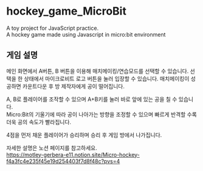 # hockey_game_MicroBit
A toy project for JavaScript practice.  
A hockey game made using Javascript in micro:bit environment


## 게임 설명

메인 화면에서 A버튼, B 버튼을 이용해 매치메이킹/연습모드를 선택할 수 있습니다.
선택을 한 상태에서 마이크로비트 로고 버튼을 눌러 입장할 수 있습니다.
매치메이킹이 성공하면 카운트다운 후 방 제작자에게 공이 떨어집니다.

A, B로 플레이어를 조작할 수 있으며 A+B키를 눌러 바로 앞에 있는 공을 칠 수 있습니다.  
Micro:Bit의 기울기에 따라 공이 나아가는 방향을 조정할 수 있으며 빠르게 반격할 수록 더욱 공의 속도가 빨라집니다.

4점을 먼저 채운 플레이어가 승리하며 승리 후 게임 방에서 나가집니다.

자세한 설명은 노션 페이지를 참고하세요.  
https://motley-gerbera-e11.notion.site/Micro-hockey-f4a3fc4e235f45e19d254403f7d8f48c?pvs=4
